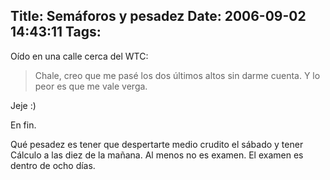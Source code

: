 Title: Semáforos y pesadez
Date: 2006-09-02 14:43:11
Tags: 
---
<p>Oído en una calle cerca del WTC:
</p>
<blockquote>Chale, creo que me pasé los dos últimos altos sin darme cuenta. Y lo peor es que me vale verga.</blockquote>
<p>
Jeje :)

En fin.

Qué pesadez es tener que despertarte medio crudito el sábado y tener Cálculo a las diez de la mañana. Al menos no es examen. El examen es dentro de ocho días. </p>
